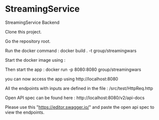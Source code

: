 # StreamingService
StreamingService Backend

Clone this project.

Go the repository root.

Run the docker command :  docker build . -t group/streamingwars

Start the docker image using : 

Then start the app : docker run -p 8080:8080 group/streamingwars

you can now access the app using http://localhost:8080

All the endpoints with inputs are defined in the file : /src/test/HttpReq.http

Open API spec can be found here : http://localhost:8080/v2/api-docs

Please use this "https://editor.swagger.io/" and paste the open api spec to view the endpoints.
